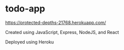 # todo-app

https://protected-depths-21768.herokuapp.com/

Created using JavaScript, Express, NodeJS, and React

Deployed using Heroku
